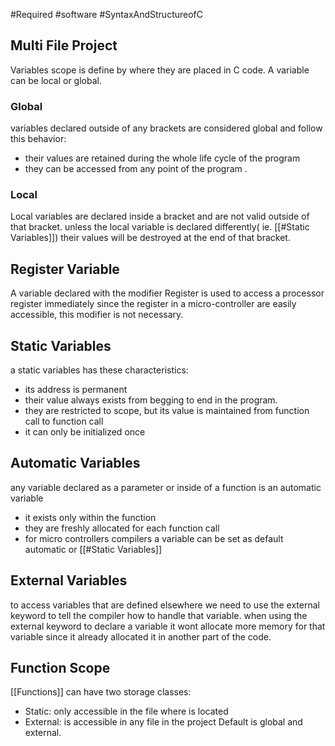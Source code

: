#Required #software  #SyntaxAndStructureofC 

## Multi File Project

Variables scope is define by where they are placed in C code. A variable can be local or global.
### Global
variables declared outside of any brackets are considered global and follow this behavior:
-  their values are retained during the whole life cycle of the program
-  they can be accessed from any point of the program .
### Local
Local variables are declared inside a bracket and are not valid outside of that bracket. unless the local variable is declared differently( ie. [[#Static Variables]]) their values will be destroyed at the end of that bracket.  


## Register Variable
A variable declared with the modifier Register is used to access a processor register immediately 
since the register in a micro-controller are easily accessible, this modifier is not necessary.
## Static Variables
a static variables has these characteristics:
- its address is permanent
- their value always exists from begging to end in the program.
- they are restricted to scope, but its value is maintained from function call to function call
- it can only be initialized once 

## Automatic Variables

any variable declared as a parameter or inside of a function is an automatic variable
- it exists only within the function
- they are freshly allocated for each function call
-  for micro controllers compilers a variable can be set as default automatic or [[#Static Variables]]

## External Variables
 to access variables that are defined elsewhere we need to use the external keyword to 
 tell the compiler how to handle that variable. when using the external keyword to declare a variable it wont allocate more memory for that variable since it already allocated it in another part of the code.

## Function Scope

[[Functions]] can have two storage classes:
- Static:  only accessible in the file where is located
- External: is accessible in any file in the project
Default is global and external.



